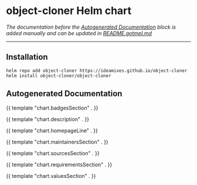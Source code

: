 # object-cloner Helm chart

*The documentation before the [Autogenerated Documentation](#autogenerated-documentation) block is added manually and
can be updated in [README.gotmpl.md](./README.gotmpl.md)*

---

## Installation

```shell
helm repo add object-cloner https://ideamixes.github.io/object-cloner
helm install object-cloner/object-cloner
```

## Autogenerated Documentation

{{ template "chart.badgesSection" . }}

{{ template "chart.description" . }}

{{ template "chart.homepageLine" . }}

{{ template "chart.maintainersSection" . }}

{{ template "chart.sourcesSection" . }}

{{ template "chart.requirementsSection" . }}

{{ template "chart.valuesSection" . }}